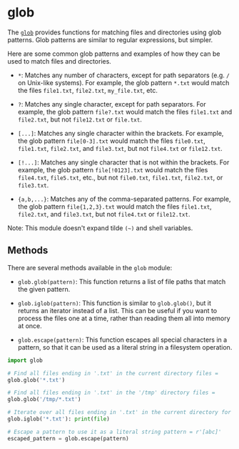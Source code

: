 # glob

The [`glob`](https://docs.python.org/3/library/glob.html) provides functions
for matching files and directories using glob patterns. Glob patterns are
similar to regular expressions, but simpler.

Here are some common glob patterns and examples of how they can be used to
match files and directories.

- `*`: Matches any number of characters, except for path separators (e.g. `/`
  on Unix-like systems). For example, the glob pattern `*.txt` would match the
  files `file1.txt`, `file2.txt`, `my_file.txt`, etc.

- `?`: Matches any single character, except for path separators. For example,
  the glob pattern `file?.txt` would match the files `file1.txt` and
  `file2.txt`, but not `file12.txt` or `file.txt`.

- `[...]`: Matches any single character within the brackets. For example, the
  glob pattern `file[0-3].txt` would match the files `file0.txt`, `file1.txt`,
  `file2.txt`, and `file3.txt`, but not `file4.txt` or `file12.txt`.

- `[!...]`: Matches any single character that is not within the brackets. For
  example, the glob pattern `file[!0123].txt` would match the files
  `file4.txt`, `file5.txt`, etc., but not `file0.txt`, `file1.txt`,
  `file2.txt`, or `file3.txt`.

- `{a,b,...}`: Matches any of the comma-separated patterns. For example, the
  glob pattern `file{1,2,3}.txt` would match the files `file1.txt`,
  `file2.txt`, and `file3.txt`, but not `file4.txt` or `file12.txt`.

Note: This module doesn't expand tilde `(~)` and shell variables.

## Methods

There are several methods available in the `glob` module:

- `glob.glob(pattern)`: This function returns a list of file paths that match
  the given pattern.

- `glob.iglob(pattern)`: This function is similar to `glob.glob()`, but it
  returns an iterator instead of a list. This can be useful if you want to
  process the files one at a time, rather than reading them all into memory at
  once.

- `glob.escape(pattern)`: This function escapes all special characters in a
  pattern, so that it can be used as a literal string in a filesystem
  operation.

```python
import glob

# Find all files ending in '.txt' in the current directory files =
glob.glob('*.txt')

# Find all files ending in '.txt' in the '/tmp' directory files =
glob.glob('/tmp/*.txt')

# Iterate over all files ending in '.txt' in the current directory for file in
glob.iglob('*.txt'): print(file)

# Escape a pattern to use it as a literal string pattern = r'[abc]'
escaped_pattern = glob.escape(pattern)
```

